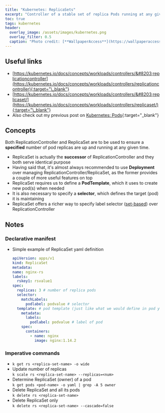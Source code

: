 ```yaml
---
title: "Kubernetes: ReplicaSets"
excerpt: "Controller of a stable set of replica Pods running at any given time"
toc: true
tags: kubernetes
header:
  overlay_image: /assets/images/kubernetes.png
  overlay_filter: 0.5
  caption: "Photo credit: [**WallpaperAccess**](https://wallpaperaccess.com/kubernetes)"
---
```


## Useful links

- [https://kubernetes.io/docs/concepts/workloads/controllers/&#8203;replicationcontroller](https://kubernetes.io/docs/concepts/workloads/controllers/replicationcontroller){:target="\_blank"}
- [https://kubernetes.io/docs/concepts/workloads/controllers/&#8203;replicaset/](https://kubernetes.io/docs/concepts/workloads/controllers/replicaset/){:target="\_blank"}
- Also check out my previous post on [Kubernetes: Pods](../kubernetes-pods/){:target="\_blank"}

## Concepts

Both ReplicationController and ReplicaSet are to be used to ensure a **specified** number of pod replicas are up and running at any given time.

- ReplicaSet is actually the **successor** of ReplicationController and they both serve identical purpose
- Having said that, it's almost always recommended to use **Deployment** over managing ReplicationController/ReplicaSet, as the former provides a couple of more useful features on top
- ReplicaSet requires us to define a **PodTemplate**, which it uses to create new pod(s) when needed
- It is also necessary to specify a **selector**, which defines the target (pod) it is maintaining
- ReplicaSet offers a richer way to specify label selector ([set-based](https://kubernetes.io/docs/concepts/overview/working-with-objects/labels/#set-based-requirement)) over ReplicationController

## Notes

### Declarative manifest

- Simple example of ReplicaSet yaml definition
  ```yaml
  apiVersion: apps/v1
  kind: ReplicaSet
  metadata:
  name: nginx-rs
  labels:
    rskey1: rsvalue1
  spec:
    replicas: 3 # number of replica pods
    selector:
      matchLabels:
        podlabel: podvalue # selector
    template: # pod template (just like what we would define in pod yaml)
      metadata:
        labels:
          podlabel: podvalue # label of pod
      spec:
        containers:
          - name: nginx
            image: nginx:1.14.2
  ```

### Imperative commands

- `k get rs <replica-set-name> -o wide`
- Update number of replicas\
  `k scale rs <replica-set-name> --replicas=<num>`
- Determine ReplicaSet (owner) of a pod\
  `k get pods <pod-name> -o yaml | grep -A 5 owner`
- Delete ReplicaSet and all its pods\
  `k delete rs <replica-set-name>`
- Delete ReplicaSet only\
  `k delete rs <replica-set-name> --cascade=false`
